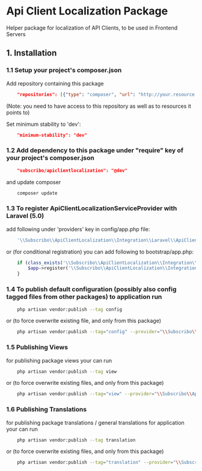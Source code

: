 # Api Client Localization Package

Helper package for localization of API Clients, to be used in Frontend Servers

## 1. Installation

### 1.1 Setup your project's composer.json

Add repository containing this package

```json
    "repositories": [{"type": "composer", "url": "http://your.resource.url"}],
```

(Note: you need to have access to this repository as well as to resources it points to)

Set minimum stability to 'dev':

```json
    "minimum-stability": "dev"
```

### 1.2 Add dependency to this package under "require" key of your project's composer.json

```json
    "subscribo/apiclientlocalization": "@dev"
```

and update composer

```sh
    composer update
```

### 1.3 To register ApiClientLocalizationServiceProvider with Laravel (5.0)

add following under 'providers' key in config/app.php file:

```php
    '\\Subscribo\\ApiClientLocalization\\Integration\\Laravel\\ApiClientLocalizationServiceProvider',
```

or (for conditional registration) you can add following to bootstrap/app.php:

```php
    if (class_exists('\\Subscribo\\ApiClientLocalization\\Integration\\Laravel\\ApiClientLocalizationServiceProvider')) {
        $app->register('\\Subscribo\\ApiClientLocalization\\Integration\\Laravel\\ApiClientLocalizationServiceProvider');
    }
```

### 1.4 To publish default configuration (possibly also config tagged files from other packages) to application run

```sh
    php artisan vendor:publish --tag config
```

or (to force overwrite existing file, and only from this package)

```sh
    php artisan vendor:publish --tag="config" --provider="\\Subscribo\\DevelopmentSeeder\\Integration\\Laravel\\ApiClientLocalizationServiceProvider" --force
```

### 1.5 Publishing Views

for publishing package views your can run

```sh
    php artisan vendor:publish --tag view
```
or (to force overwrite existing files, and only from this package)

```sh
    php artisan vendor:publish --tag="view" --provider="\\Subscribo\\ApiClientCommon\\Integration\\Laravel\\ApiClientLocalizationServiceProvider" --force
```

### 1.6 Publishing Translations

for publishing package translations / general translations for application your can run

```sh
    php artisan vendor:publish --tag translation
```
or (to force overwrite existing files, and only from this package)

```sh
    php artisan vendor:publish --tag="translation" --provider="\\Subscribo\\ApiClientCommon\\Integration\\Laravel\\ApiClientLocalizationServiceProvider" --force
```
